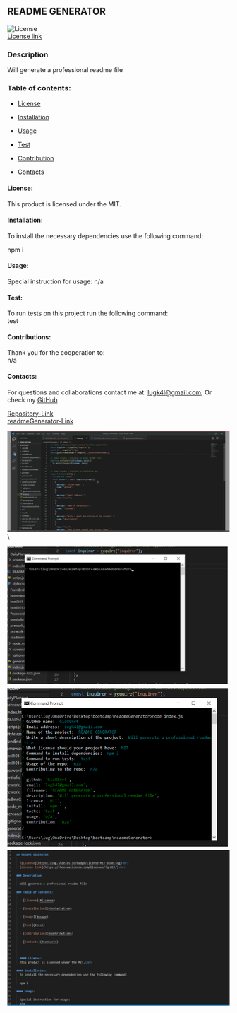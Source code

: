 ## README GENERATOR

![License](https://img.shields.io/badge/License-MIT-blue.svg)<br>
[License link](https://choosealicense.com/licenses/?q=MIT/)<br>

### Description

Will generate a professional readme file

### Table of contents:

- [License](#license)

- [Installation](#installation)

- [Usage](#usage)

- [Test](#test)

- [Contribution](#contributions)

- [Contacts](#contacts)

#### License:

This product is licensed under the MIT.<br>

#### Installation:

To install the necessary dependencies use the following command:

npm i

#### Usage:

Special instruction for usage:
n/a

#### Test:

To run tests on this project run the following command: <br>
test

#### Contributions:

Thank you for the cooperation to:<br>
n/a

#### Contacts:

For questions and collaborations contact me at: [lugk4l@gmail.com](mailto:lugk4l@gmail.com);
Or check my [GitHub](https://github.com/Gio86krt)

[Repository-Link](https://github.com/Gio86krt/readmeGenerator)\
[readmeGenerator-Link](https://gio86krt.github.io/readmeGenerator/)

[![video](/screenshots/video.png)](https://drive.google.com/file/d/1Co0qC__Fa5pyptFdMLf-6IJk8mDoLket/view)\

![Screenshot1](/screenshots/first.png)
![Screenshot2](/screenshots/second.png)
![Screenshot3](/screenshots/third.png)
